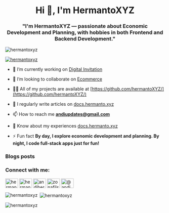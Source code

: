 <h1 align="center">Hi 👋, I'm HermantoXYZ</h1>
<h3 align="center">"I'm HermantoXYZ — passionate about Economic Development and Planning, with hobbies in both Frontend and Backend Development."</h3>

<p align="left"> <img src="https://komarev.com/ghpvc/?username=hermantoxyz&label=Profile%20views&color=0e75b6&style=flat" alt="hermantoxyz" /> </p>

<p align="left"> <a href="https://github.com/ryo-ma/github-profile-trophy"><img src="https://github-profile-trophy.vercel.app/?username=hermantoxyz" alt="hermantoxyz" /></a> </p>

- 🔭 I’m currently working on [Digital Invitation](https://github.com/hermantoXYZ/webApp-Inviteku.com-V2)

- 👯 I’m looking to collaborate on [Ecommerce](https://github.com/hermantoXYZ/nextjs-ecommerce)

- 👨‍💻 All of my projects are available at [https://github.com/hermantoXYZ/](https://github.com/hermantoXYZ/)

- 📝 I regularly write articles on [docs.hermanto.xyz](docs.hermanto.xyz)

- 📫 How to reach me **andiupdates@gmail.com**

- 📄 Know about my experiences [docs.hermanto.xyz](docs.hermanto.xyz)

- ⚡ Fun fact **By day, I explore economic development and planning. By night, I code full-stack apps just for fun!**

### Blogs posts
<!-- BLOG-POST-LIST:START -->
<!-- BLOG-POST-LIST:END -->

<h3 align="left">Connect with me:</h3>
<p align="left">
<a href="https://dev.to/hermantoxyz" target="blank"><img align="center" src="https://raw.githubusercontent.com/rahuldkjain/github-profile-readme-generator/master/src/images/icons/Social/devto.svg" alt="hermantoxyz" height="30" width="40" /></a>
<a href="https://twitter.com/hermantoxyz" target="blank"><img align="center" src="https://raw.githubusercontent.com/rahuldkjain/github-profile-readme-generator/master/src/images/icons/Social/twitter.svg" alt="hermantoxyz" height="30" width="40" /></a>
<a href="https://linkedin.com/in/andihermanto" target="blank"><img align="center" src="https://raw.githubusercontent.com/rahuldkjain/github-profile-readme-generator/master/src/images/icons/Social/linked-in-alt.svg" alt="andihermanto" height="30" width="40" /></a>
<a href="https://instagram.com/zonafilsuf" target="blank"><img align="center" src="https://raw.githubusercontent.com/rahuldkjain/github-profile-readme-generator/master/src/images/icons/Social/instagram.svg" alt="zonafilsuf" height="30" width="40" /></a>
<a href="https://medium.com/@andihermanto" target="blank"><img align="center" src="https://raw.githubusercontent.com/rahuldkjain/github-profile-readme-generator/master/src/images/icons/Social/medium.svg" alt="@andihermanto" height="30" width="40" /></a>
</p>

<p><img align="left" src="https://github-readme-stats.vercel.app/api/top-langs?username=hermantoxyz&show_icons=true&locale=en&layout=compact" alt="hermantoxyz" /></p>

<p>&nbsp;<img align="center" src="https://github-readme-stats.vercel.app/api?username=hermantoxyz&show_icons=true&locale=en" alt="hermantoxyz" /></p>

<p><img align="center" src="https://github-readme-streak-stats.herokuapp.com/?user=hermantoxyz&" alt="hermantoxyz" /></p>
